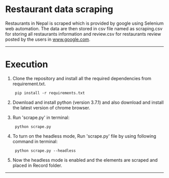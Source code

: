 # Restaurant data scraping

Restaurants in Nepal is scraped which is provided by google using Selenium web automation. The data are then stored in csv file named as scraping.csv for storing all restaurants information and review.csv for restaurants review posted by the users in www.google.com.
___
# Execution
1. Clone the repository and install all the required dependencies from requirement.txt.

        pip install -r requirements.txt

2. Download and install python (version 3.7.1) and also download and install the latest version of chrome browser.


3. Run 'scrape.py' in terminal:

        python scrape.py
4. To turn on the headless mode, Run 'scrape.py' file by using following command in terminal:  

        python scrape.py --headless
5. Now the headless mode is enabled and the elements are scraped and placed in Record folder.

_________________


